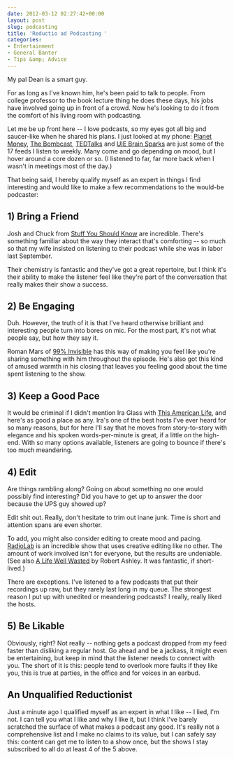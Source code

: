 ```yaml
---
date: 2012-03-12 02:27:42+00:00
layout: post
slug: podcasting
title: 'Reductio ad Podcasting '
categories:
- Entertainment
- General Banter
- Tips &amp; Advice
---
```


My pal Dean is a smart guy.

For as long as I've known him, he's been paid to talk to people. From college professor to the book lecture thing he does these days, his jobs have involved going up in front of a crowd. Now he's looking to do it from the comfort of his living room with podcasting.

Let me be up front here -- I love podcasts, so my eyes got all big and saucer-like when he shared his plans. I just looked at my phone: [Planet Money](http://www.npr.org/blogs/money/), [The Bombcast](http://www.giantbomb.com/podcast/), [TEDTalks](http://www.ted.com/talks) and [UIE Brain Sparks](http://www.uie.com/brainsparks/) are just some of the 17 feeds I listen to weekly. Many come and go depending on mood, but I hover around a core dozen or so. (I listened to far, far more back when I wasn't in meetings most of the day.)

That being said, I hereby qualify myself as an expert in things I find interesting and would like to make a few recommendations to the would-be podcaster:


## 1) Bring a Friend


Josh and Chuck from [Stuff You Should Know](http://entertainment.howstuffworks.com/hsw-shows/stuff-you-should-know-podcast.htm) are incredible. There's something familiar about the way they interact that's comforting -- so much so that my wife insisted on listening to their podcast while she was in labor last September.

Their chemistry is fantastic and they've got a great repertoire, but I think it's their ability to make the listener feel like they're part of the conversation that really makes their show a success.


## 2) Be Engaging


Duh. However, the truth of it is that I've heard otherwise brilliant and interesting people turn into bores on mic. For the most part, it's not what people say, but how they say it.

Roman Mars of [99% Invisible](http://99percentinvisible.org/) has this way of making you feel like you're sharing something with him throughout the episode. He's also got this kind of amused warmth in his closing that leaves you feeling good about the time spent listening to the show.


## 3) Keep a Good Pace


It would be criminal if I didn't mention Ira Glass with [This American Life](http://www.thisamericanlife.org/podcast), and here's as good a place as any. Ira's one of the best hosts I've ever heard for so many reasons, but for here I'll say that he moves from story-to-story with elegance and his spoken words-per-minute is great, if a little on the high-end. With so many options available, listeners are going to bounce if there's too much meandering.


## 4) Edit


Are things rambling along? Going on about something no one would possibly find interesting? Did you have to get up to answer the door because the UPS guy showed up?

Edit shit out. Really, don't hesitate to trim out inane junk. Time is short and attention spans are even shorter.

To add, you might also consider editing to create mood and pacing. [RadioLab](http://www.radiolab.org/) is an incredible show that uses creative editing like no other. The amount of work involved isn't for everyone, but the results are undeniable. (See also [A Life Well Wasted](http://alifewellwasted.com/) by Robert Ashley. It was fantastic, if short-lived.)

There are exceptions. I've listened to a few podcasts that put their recordings up raw, but they rarely last long in my queue. The strongest reason I put up with unedited or meandering podcasts? I really, really liked the hosts.


## 5) Be Likable


Obviously, right? Not really -- nothing gets a podcast dropped from my feed faster than disliking a regular host. Go ahead and be a jackass, it might even be entertaining, but keep in mind that the listener needs to connect with you. The short of it is this: people tend to overlook more faults if they like you, this is true at parties, in the office and for voices in an earbud.


## An Unqualified Reductionist


Just a minute ago I qualified myself as an expert in what I like -- I lied, I'm not. I can tell you what I like and why I like it, but I think I've barely scratched the surface of what makes a podcast any good. It's really not a comprehensive list and I make no claims to its value, but I can safely say this: content can get me to listen to a show once, but the shows I stay subscribed to all do at least 4 of the 5 above.
